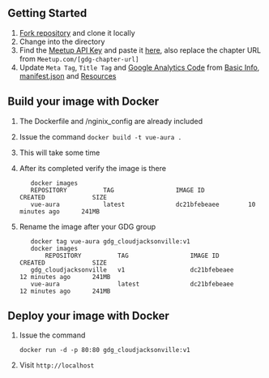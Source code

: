 ## Getting Started

1. [Fork repository](https://github.com/mitre/aura/fork) and clone it locally
2. Change into the directory
3. Find the [Meetup API Key](https://secure.meetup.com/meetup_api/key/) and paste it [here](/src/config/key.js), also replace the chapter URL from `Meetup.com/[gdg-chapter-url]`
4. Update `Meta Tag`, `Title Tag` and [Google Analytics Code](https://analytics.google.com/analytics/web/#/) from [Basic Info](/public/index.html), [manifest.json](/public/manifest.json) and [Resources](/src/assets/data)

## Build your image with Docker

1. The Dockerfile and /nginix_config are already included
2. Issue the command
   `docker build -t vue-aura .`
3. This will take some time
4. After its completed verify the image is there

   ```shell
      docker images
      REPOSITORY          TAG                 IMAGE ID            CREATED             SIZE
      vue-aura            latest              dc21bfebeaee        10 minutes ago      241MB
   ```

5. Rename the image after your GDG group

   ```shell
      docker tag vue-aura gdg_cloudjacksonville:v1
      docker images
          REPOSITORY          TAG                 IMAGE ID            CREATED             SIZE
      gdg_cloudjacksonville   v1                  dc21bfebeaee        12 minutes ago      241MB
      vue-aura                latest              dc21bfebeaee        12 minutes ago      241MB
   ```

## Deploy your image with Docker

1. Issue the command

   ```shell
   docker run -d -p 80:80 gdg_cloudjacksonville:v1
   ```

2. Visit `http://localhost`

